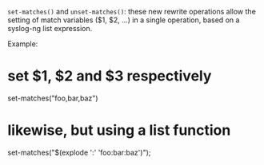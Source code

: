 `set-matches()` and `unset-matches()`: these new rewrite operations allow
the setting of match variables ($1, $2, ...) in a single operation, based
on a syslog-ng list expression.

Example:
  # set $1, $2 and $3 respectively
  set-matches("foo,bar,baz")

  # likewise, but using a list function
  set-matches("$(explode ':' 'foo:bar:baz')");
